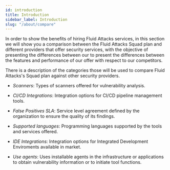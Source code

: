 ```yaml
---
id: introduction
title: Introduction
sidebar_label: Introduction
slug: "/about/compare"
---
```


In order to show the benefits of hiring
Fluid Attacks services, in this section
we will show you a comparison between the
Fluid Attacks Squad plan and different
providers that offer security services,
with the objective of presenting the
differences between our to present the
differences between the features and
performance of our offer with respect
to our competitors.

There is a description of the categories
those will be used to compare Fluid
Attacks's Squad plan against other
security providers.

- *Scanners*:
  Types of scanners offered for
  vulnerability analysis.

- *CI/CD Integrations*:
  Integration options for CI/CD
  pipeline management tools.

- *False Positives SLA*:
  Service level agreement defined
  by the organization to ensure
  the quality of its findings.

- *Supported languages*:
  Programming languages supported
  by the tools and services offered.

- *IDE Integrations*:
  Integration options for Integrated
  Development Enviroments available
  in market.

- *Use agents*:
  Uses installable agents in the
  infrastructure or applications to
  obtain vulnerability information
  or to initiate tool functions.
